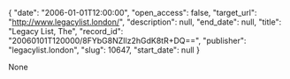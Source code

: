 {
  "date": "2006-01-01T12:00:00", 
  "open_access": false, 
  "target_url": "http://www.legacylist.london/", 
  "description": null, 
  "end_date": null, 
  "title": "Legacy List, The", 
  "record_id": "20060101T120000/8FYbG8NZIlz2hGdK8tR+DQ==", 
  "publisher": "legacylist.london", 
  "slug": 10647, 
  "start_date": null
}

None